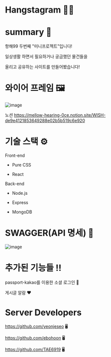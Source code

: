 # Hangstagram 👩‍💻

# summary 📖
항해99 두번째 "미니프로젝트"입니다!

일상생활 하면서 필요하거나 궁금했던 물건들을

올리고 공유하는 사이트를 만들어봤습니다!

# 와이어 프레임 🖼
![image](https://user-images.githubusercontent.com/86820463/137281591-42edb1a5-4fd4-4a5d-86f7-04e2744ea1c7.png)

노션 
https://mellow-hearing-0ce.notion.site/WISH-de9e4121853649288e02b5b519c6e920

# 기술 스택 ⚙
Front-end 

- Pure CSS

- React

Back-end

- Node.js

- Express

- MongoDB



# SWAGGER(API 명세) 🎨
![image](https://user-images.githubusercontent.com/86820463/137259846-f1492ef2-2b28-41b2-9315-a00324f31a65.png)

# 추가된 기능들 ‼ 
passport-kakao를 이용한 소셜 로그인 🔑

게시글 알람 ❤ 

# Server Developers
https://github.com/yeonjeseo 🖥

https://github.com/ebohoon 🖥

https://github.com/TAE6919 🖥





